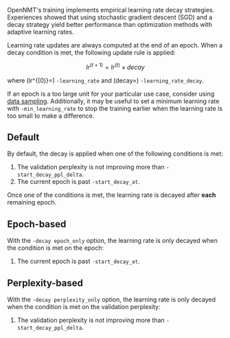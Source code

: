 OpenNMT's training implements empirical learning rate decay strategies. Experiences showed that using stochastic gradient descent (SGD) and a decay strategy yield better performance than optimization methods with adaptive learning rates.

Learning rate updates are always computed at the end of an epoch. When a decay condition is met, the following update rule is applied:

$$lr^{(t+1)} = lr^{(t)} \times decay$$

where \(lr^{(0)}=\) `-learning_rate` and \(decay=\) `-learning_rate_decay`.

If an epoch is a too large unit for your particular use case, consider using [data sampling](sampling.md). Additionally, it may be useful to set a minimum learning rate with `-min_learning_rate` to stop the training earlier when the learning rate is too small to make a difference.

## Default

By default, the decay is applied when one of the following conditions is met:

1. The validation perplexity is not improving more than `-start_decay_ppl_delta`.
2. The current epoch is past `-start_decay_at`.

Once one of the conditions is met, the learning rate is decayed after **each** remaining epoch.

## Epoch-based

With the `-decay epoch_only` option, the learning rate is only decayed when the condition is met on the epoch:

1. The current epoch is past `-start_decay_at`.

## Perplexity-based

With the `-decay perplexity_only` option, the learning rate is only decayed when the condition is met on the validation perplexity:

1. The validation perplexity is not improving more than `-start_decay_ppl_delta`.
